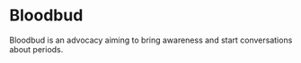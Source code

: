 # Bloodbud
Bloodbud is an advocacy aiming to bring awareness and start conversations about periods.
